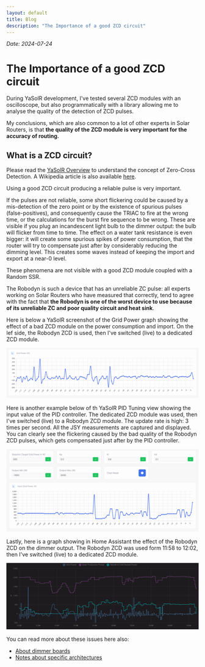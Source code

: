 ```yaml
---
layout: default
title: Blog
description: "The Importance of a good ZCD circuit"
---
```


_Date: 2024-07-24_

# The Importance of a good ZCD circuit

During YaSolR development, I've tested several ZCD modules with an oscilloscope, but also programmatically with a library allowing me to analyse the quality of the detection of ZCD pulses.

My conclusions, which are also common to a lot of other experts in Solar Routers, is that **the quality of the ZCD module is very important for the accuracy of routing.**

## What is a ZCD circuit?

Please read the [YaSolR Overview](../overview#zero-cross-detection-zcd) to understand the concept of Zero-Cross Detection.
A Wikipedia article is also available [here](https://en.wikipedia.org/wiki/Zero_crossing).

Using a good ZCD circuit producing a reliable pulse is very important.

If the pulses are not reliable, some short flickering could be caused by a mis-detection of the zero point or by the existence of spurious pulses (false-positives), and consequently cause the TRIAC to fire at the wrong time, or the calculations for the burst fire sequence to be wrong.
These are visible if you plug an incandescent light bulb to the dimmer output: the bulb will flicker from time to time.
The effect on a water tank resistance is even bigger: it will create some spurious spikes of power consumption, that the router will try to compensate just after by considerably reducing the dimming level.
This creates some waves instead of keeping the import and export at a near-0 level.

These phenomena are not visible with a good ZCD module coupled with a Random SSR.

The Robodyn is such a device that has an unreliable ZC pulse: all experts working on Solar Routers who have measured that correctly, tend to agree with the fact that **the Robodyn is one of the worst device to use because of its unreliable ZC and poor quality circuit and heat sink**.

Here is below a YaSolR screenshot of the Grid Power graph showing the effect of a bad ZCD module on the power consumption and import.
On the lef side, the Robodyn ZCD is used, then I've switched (live) to a dedicated ZCD module.

[![](../assets/img/screenshots/robodyn-vs-zc-module-grid-power.jpeg)](../assets/img/screenshots/robodyn-vs-zc-module-grid-power.jpeg)

Here is another example below of th YaSolR PID Tuning view showing the input value of the PID controller.
The dedicated ZCD module was used, then I've switched (live) to a Robodyn ZCD module.
The update rate is high: 3 times per second.
All the JSY measurements are captured and displayed.
You can clearly see the flickering caused by the bad quality of the Robodyn ZCD pulses, which gets compensated just after by the PID controller.

[![](../assets/img/screenshots/robodyn-vs-zc-module-pid-tuning.jpeg)](../assets/img/screenshots/robodyn-vs-zc-module-pid-tuning.jpeg)

Lastly, here is a graph showing in Home Assistant the effect of the Robodyn ZCD on the dimmer output.
The Robodyn ZCD was used form 11:58 to 12:02, then I've switched (live) to a dedicated ZCD module.

[![](../assets/img/screenshots/robodyn-vs-zc-module-ha.jpeg)](../assets/img/screenshots/robodyn-vs-zc-module-ha.jpeg)

You can read more about these issues here also:

- [About dimmer boards](https://github.com/fabianoriccardi/dimmable-light/wiki/About-dimmer-boards)
- [Notes about specific architectures](https://github.com/fabianoriccardi/dimmable-light/wiki/Notes-about-specific-architectures#esp32)

